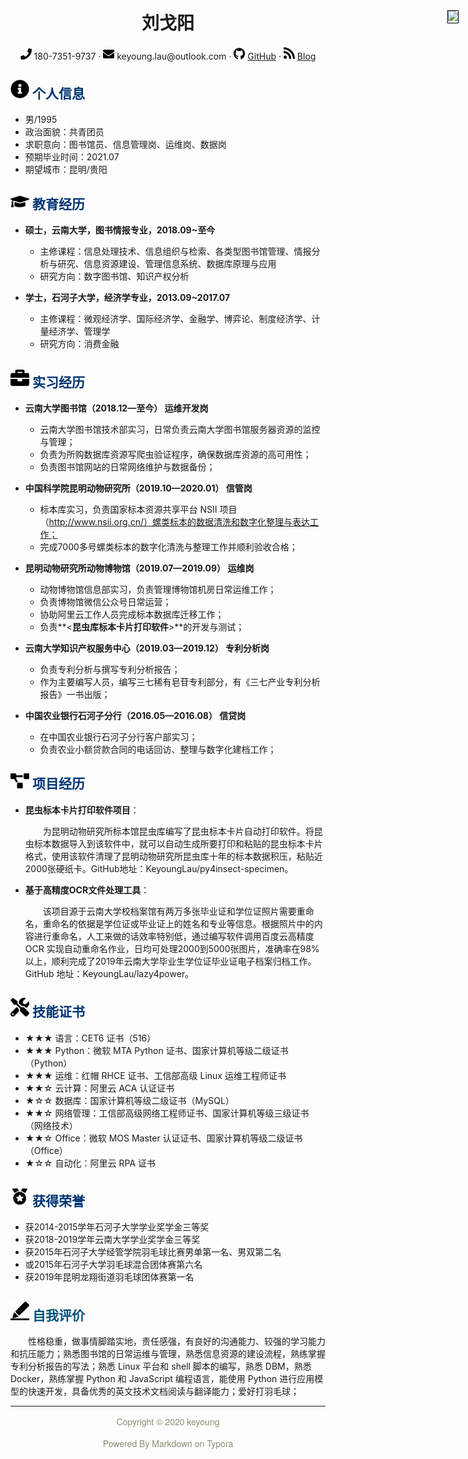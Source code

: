 <center>
     <h1>刘戈阳</h1>
     <div>
         <span>
             <img src="assets/phone-solid.svg" width="18px">
             180-7351-9737
         </span>
         ·
         <span>
             <img src="assets/envelope-solid.svg" width="18px">
             keyoung.lau@outlook.com
         </span>
         ·
         <span>
             <img src="assets/github-brands.svg" width="18px">
             <a href="https://github.com/KeyoungLau">GitHub</a>
         </span>
         ·
         <span>
             <img src="assets/rss-solid.svg" width="18px">
             <a href="http://www.keyoung.vip">Blog</a>
         </span>
     </div>
     <div style="position:absolute;top:90px;right:15px;z-index:8;border:1px solid black;"> <img src="Resume.assets/1寸.jpg"  width="70"></div>
 </center>


## <img src="assets/info-circle-solid.svg" width="30px"> <font color="#003472">个人信息</font>

 - 男/1995
 - 政治面貌：共青团员
 - 求职意向：图书馆员、信息管理岗、运维岗、数据岗
 - 预期毕业时间：2021.07
 - 期望城市：昆明/贵阳

## <img src="assets/graduation-cap-solid.svg" width="30px"> <font color="#003472">教育经历</font>

- **硕士，云南大学，图书情报专业，2018.09~至今**
  - 主修课程：信息处理技术、信息组织与检索、各类型图书馆管理、情报分析与研究、信息资源建设、管理信息系统、数据库原理与应用
  - 研究方向：数字图书馆、知识产权分析
  
- **学士，石河子大学，经济学专业，2013.09~2017.07**
  - 主修课程：微观经济学、国际经济学、金融学、博弈论、制度经济学、计量经济学、管理学
  - 研究方向：消费金融

## <img src="assets/briefcase-solid.svg" width="30px"> <font color="#003472">实习经历</font>

- **云南大学图书馆（2018.12—至今） 运维开发岗**
   - 云南大学图书馆技术部实习，日常负责云南大学图书馆服务器资源的监控与管理；
   - 负责为所购数据库资源写爬虫验证程序，确保数据库资源的高可用性；
   - 负责图书馆网站的日常网络维护与数据备份；


- **中国科学院昆明动物研究所（2019.10—2020.01） 信管岗**
  - 标本库实习，负责国家标本资源共享平台 NSII 项目（http://www.nsii.org.cn/）螺类标本的数据清洗和数字化整理与表达工作；
   - 完成7000多号螺类标本的数字化清洗与整理工作并顺利验收合格；


- **昆明动物研究所动物博物馆（2019.07—2019.09） 运维岗**
   - 动物博物馆信息部实习，负责管理博物馆机房日常运维工作；
   - 负责博物馆微信公众号日常运营；
   - 协助阿里云工作人员完成标本数据库迁移工作；
   - 负责**<**昆虫库标本卡片打印软件**>**的开发与测试；


- **云南大学知识产权服务中心（2019.03—2019.12） 专利分析岗**
   - 负责专利分析与撰写专利分析报告；
   - 作为主要编写人员，编写三七稀有皂苷专利部分，有《三七产业专利分析报告》一书出版；


- **中国农业银行石河子分行（2016.05—2016.08） 信贷岗**
   - 在中国农业银行石河子分行客户部实习；
   - 负责农业小额贷款合同的电话回访、整理与数字化建档工作；

## <img src="assets/project-diagram-solid.svg" width="30px"> <font color="#003472">项目经历</font>

- **昆虫标本卡片打印软件项目**：
  
  <p style="text-indent:2em">为昆明动物研究所标本馆昆虫库编写了昆虫标本卡片自动打印软件。将昆虫标本数据导入到该软件中，就可以自动生成所要打印和粘贴的昆虫标本卡片格式，使用该软件清理了昆明动物研究所昆虫库十年的标本数据积压，粘贴近2000张硬纸卡。GitHub地址：KeyoungLau/py4insect-specimen。</p>
  
- **基于高精度OCR文件处理工具**：

  <p style="text-indent:2em">该项目源于云南大学校档案馆有两万多张毕业证和学位证照片需要重命名，重命名的依据是学位证或毕业证上的姓名和专业等信息。根据照片中的内容进行重命名，人工来做的话效率特别低，通过编写软件调用百度云高精度 OCR 实现自动重命名作业，日均可处理2000到5000张图片，准确率在98%以上，顺利完成了2019年云南大学毕业生学位证毕业证电子档案归档工作。GitHub 地址：KeyoungLau/lazy4power。</p>

## <img src="assets/tools-solid.svg" width="30px"> <font color="#003472">技能证书</font>

- ★★★ 语言：CET6 证书（516）
- ★★★ Python：微软 MTA Python 证书、国家计算机等级二级证书（Python）
- ★★★ 运维：红帽 RHCE 证书、工信部高级 Linux 运维工程师证书
- ★★☆ 云计算：阿里云 ACA 认证证书
- ★☆☆ 数据库：国家计算机等级二级证书（MySQL）
- ★★☆ 网络管理：工信部高级网络工程师证书、国家计算机等级三级证书（网络技术）
- ★★☆ Office：微软 MOS Master 认证证书、国家计算机等级二级证书（Office）
- ★☆☆ 自动化：阿里云 RPA 证书

## <img src="assets/honor-solid.svg" width="30px"> <font color="#003472">获得荣誉</font>

- 获2014-2015学年石河子大学学业奖学金三等奖
- 获2018-2019学年云南大学学业奖学金三等奖
- 获2015年石河子大学经管学院羽毛球比赛男单第一名、男双第二名
- 或2015年石河子大学羽毛球混合团体赛第六名
- 获2019年昆明龙翔街道羽毛球团体赛第一名

## <img src="assets/evaluate-solid.svg" width="30px"> <font color="#065279">自我评价</font>

<p style="text-indent:2em">性格稳重，做事情脚踏实地，责任感强，有良好的沟通能力、较强的学习能力和抗压能力；熟悉图书馆的日常运维与管理，熟悉信息资源的建设流程，熟练掌握专利分析报告的写法；熟悉 Linux 平台和 shell 脚本的编写，熟悉 DBM，熟悉 Docker，熟练掌握 Python 和 JavaScript 编程语言，能使用 Python 进行应用模型的快速开发，具备优秀的英文技术文档阅读与翻译能力；爱好打羽毛球；</p>













<div style="font-family: 'PingFang SC','Microsoft YaHei','Helvetica Neue','Helvetica','Arial',sans-serif;
font-size: 14px !important;
color: #8b8d72;
text-align: center;
line-height: 1.5;">
<hr>
  <p align="center">Copyright © 2020 keyoung</p>
  <p align="center">Powered By Markdown on Typora</p>  
</div>



